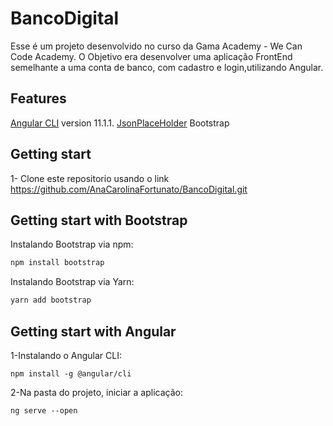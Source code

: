 
# BancoDigital

Esse é um projeto desenvolvido no curso da Gama Academy - We Can Code Academy.
O Objetivo era desenvolver uma aplicação FrontEnd semelhante a uma conta de banco, com cadastro e login,utilizando Angular.





## Features
[Angular CLI](https://github.com/angular/angular-cli) version 11.1.1.
[JsonPlaceHolder](https://jsonplaceholder.typicode.com/)
Bootstrap


## Getting start 
1- Clone este repositorio usando o link https://github.com/AnaCarolinaFortunato/BancoDigital.git



## Getting start with Bootstrap
Instalando Bootstrap via npm:

```sh
npm install bootstrap
```
Instalando Bootstrap via Yarn:
```sh
yarn add bootstrap
```

## Getting start  with Angular
1-Instalando o Angular CLI:

`npm install -g @angular/cli`

2-Na pasta do projeto, iniciar a aplicação:

    ng serve --open

